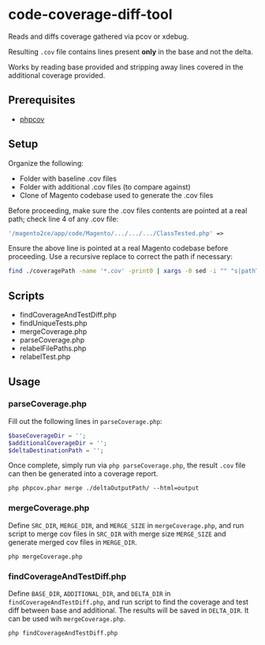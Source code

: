 # code-coverage-diff-tool
Reads and diffs coverage gathered via pcov or xdebug.

Resulting `.cov` file contains lines present **only** in the base and not the delta. 

Works by reading base provided and stripping away lines covered in the additional coverage provided.

## Prerequisites
* [phpcov](https://github.com/sebastianbergmann/phpcov)

## Setup
Organize the following:
* Folder with baseline .cov files
* Folder with additional .cov files (to compare against)
* Clone of Magento codebase used to generate the .cov files

Before proceeding, make sure the .cov files contents are pointed at a real path; check line 4 of any .cov file:
```php
'/magento2ce/app/code/Magento/.../.../.../ClassTested.php' => 
```
Ensure the above line is pointed at a real Magento codebase before proceeding. Use a recursive replace to correct the path if necessary:
```bash
find ./coveragePath -name '*.cov' -print0 | xargs -0 sed -i "" "s|pathToFind|pathToReplace|g"
```

## Scripts

* findCoverageAndTestDiff.php
* findUniqueTests.php
* mergeCoverage.php
* parseCoverage.php
* relabelFilePaths.php
* relabelTest.php

## Usage

### parseCoverage.php
Fill out the following lines in `parseCoverage.php`:

```php
$baseCoverageDir = '';
$additionalCoverageDir = '';
$deltaDestinationPath = '';
```

Once complete, simply run via `php parseCoverage.php`, the result `.cov` file can then be generated into a coverage report.
```
php phpcov.phar merge ./deltaOutputPath/ --html=output
```

### mergeCoverage.php
Define `SRC_DIR`, `MERGE_DIR`, and `MERGE_SIZE` in `mergeCoverage.php`, and run script to merge cov files in `SRC_DIR`
with merge size `MERGE_SIZE` and generate merged cov files in `MERGE_DIR`.
```
php mergeCoverage.php
```

### findCoverageAndTestDiff.php
Define `BASE_DIR`, `ADDITIONAL_DIR`, and `DELTA_DIR` in `findCoverageAndTestDiff.php`, and run script to find the coverage and test diff between base and additional. 
The results will be saved in `DELTA_DIR`. It can be used wih `mergeCoverage.php`.
```
php findCoverageAndTestDiff.php
```